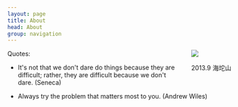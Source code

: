 ```yaml
---
layout: page
title: About
head: About
group: navigation
---
```

<div style="float: right; margin-left: 20px">
	<img src="http://farm4.staticflickr.com/3706/11398363193_47c8d87619_n.jpg" /><br/>
	<p align="center">2013.9 海坨山</p>
</div>
  
Quotes:  

- It's not that we don't dare do things because they are difficult; rather, they are difficult because we don't dare. (Seneca)  

- Always try the problem that matters most to you. (Andrew Wiles)   


[1]: http://farm4.staticflickr.com/3706/11398363193_47c8d87619_n.jpg "Liangzhao"